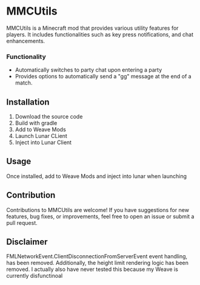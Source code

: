 # MMCUtils

MMCUtils is a Minecraft mod that provides various utility features for players. It includes functionalities such as key press notifications, and chat enhancements.

### Functionality
- Automatically switches to party chat upon entering a party
- Provides options to automatically send a "gg" message at the end of a match.

## Installation
1. Download the source code
2. Build with gradle
3. Add to Weave Mods
4. Launch Lunar CLient
5. Inject into Lunar Client

## Usage
Once installed, add to Weave Mods and inject into lunar when launching

## Contribution
Contributions to MMCUtils are welcome! If you have suggestions for new features, bug fixes, or improvements, feel free to open an issue or submit a pull request.

## Disclaimer
FMLNetworkEvent.ClientDisconnectionFromServerEvent event handling, has been removed. Additionally, the height limit rendering logic has been removed.
I actually also have never tested this because my Weave is currently disfunctinoal
